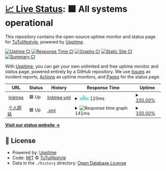 # [📈 Live Status](https://status.tutulifestyle.com): <!--live status--> **🟩 All systems operational**

This repository contains the open-source uptime monitor and status page for [TuTulifestyle](https://tutulifestyle.com), powered by [Upptime](https://github.com/upptime/upptime).

[![Uptime CI](https://github.com/tutulifestyle/upptime/workflows/Uptime%20CI/badge.svg)](https://github.com/tutulifestyle/upptime/actions?query=workflow%3A%22Uptime+CI%22)
[![Response Time CI](https://github.com/tutulifestyle/upptime/workflows/Response%20Time%20CI/badge.svg)](https://github.com/tutulifestyle/upptime/actions?query=workflow%3A%22Response+Time+CI%22)
[![Graphs CI](https://github.com/tutulifestyle/upptime/workflows/Graphs%20CI/badge.svg)](https://github.com/tutulifestyle/upptime/actions?query=workflow%3A%22Graphs+CI%22)
[![Static Site CI](https://github.com/tutulifestyle/upptime/workflows/Static%20Site%20CI/badge.svg)](https://github.com/tutulifestyle/upptime/actions?query=workflow%3A%22Static+Site+CI%22)
[![Summary CI](https://github.com/tutulifestyle/upptime/workflows/Summary%20CI/badge.svg)](https://github.com/tutulifestyle/upptime/actions?query=workflow%3A%22Summary+CI%22)

With [Upptime](https://upptime.js.org), you can get your own unlimited and free uptime monitor and status page, powered entirely by a GitHub repository. We use [Issues](https://github.com/tutulifestyle/upptime/issues) as incident reports, [Actions](https://github.com/tutulifestyle/upptime/actions) as uptime monitors, and [Pages](https://status.tutulifestyle.com) for the status page.

<!--start: status pages-->
<!-- This summary is generated by Upptime (https://github.com/upptime/upptime) -->
<!-- Do not edit this manually, your changes will be overwritten -->
<!-- prettier-ignore -->
| URL | Status | History | Response Time | Uptime |
| --- | ------ | ------- | ------------- | ------ |
| <img alt="" src="https://favicons.githubusercontent.com/tutulifestyle.com" height="13"> [linktree](https://tutulifestyle.com) | 🟩 Up | [linktree.yml](https://github.com/tutulifestyle/upptime/commits/HEAD/history/linktree.yml) | <details><summary><img alt="Response time graph" src="./graphs/linktree/response-time-week.png" height="20"> 120ms</summary><br><a href="https://status.tutulifestyle.com/history/linktree"><img alt="Response time 599" src="https://img.shields.io/endpoint?url=https%3A%2F%2Fraw.githubusercontent.com%2Ftutulifestyle%2Fupptime%2FHEAD%2Fapi%2Flinktree%2Fresponse-time.json"></a><br><a href="https://status.tutulifestyle.com/history/linktree"><img alt="24-hour response time 85" src="https://img.shields.io/endpoint?url=https%3A%2F%2Fraw.githubusercontent.com%2Ftutulifestyle%2Fupptime%2FHEAD%2Fapi%2Flinktree%2Fresponse-time-day.json"></a><br><a href="https://status.tutulifestyle.com/history/linktree"><img alt="7-day response time 120" src="https://img.shields.io/endpoint?url=https%3A%2F%2Fraw.githubusercontent.com%2Ftutulifestyle%2Fupptime%2FHEAD%2Fapi%2Flinktree%2Fresponse-time-week.json"></a><br><a href="https://status.tutulifestyle.com/history/linktree"><img alt="30-day response time 313" src="https://img.shields.io/endpoint?url=https%3A%2F%2Fraw.githubusercontent.com%2Ftutulifestyle%2Fupptime%2FHEAD%2Fapi%2Flinktree%2Fresponse-time-month.json"></a><br><a href="https://status.tutulifestyle.com/history/linktree"><img alt="1-year response time 599" src="https://img.shields.io/endpoint?url=https%3A%2F%2Fraw.githubusercontent.com%2Ftutulifestyle%2Fupptime%2FHEAD%2Fapi%2Flinktree%2Fresponse-time-year.json"></a></details> | <details><summary><a href="https://status.tutulifestyle.com/history/linktree">100.00%</a></summary><a href="https://status.tutulifestyle.com/history/linktree"><img alt="All-time uptime 99.62%" src="https://img.shields.io/endpoint?url=https%3A%2F%2Fraw.githubusercontent.com%2Ftutulifestyle%2Fupptime%2FHEAD%2Fapi%2Flinktree%2Fuptime.json"></a><br><a href="https://status.tutulifestyle.com/history/linktree"><img alt="24-hour uptime 100.00%" src="https://img.shields.io/endpoint?url=https%3A%2F%2Fraw.githubusercontent.com%2Ftutulifestyle%2Fupptime%2FHEAD%2Fapi%2Flinktree%2Fuptime-day.json"></a><br><a href="https://status.tutulifestyle.com/history/linktree"><img alt="7-day uptime 100.00%" src="https://img.shields.io/endpoint?url=https%3A%2F%2Fraw.githubusercontent.com%2Ftutulifestyle%2Fupptime%2FHEAD%2Fapi%2Flinktree%2Fuptime-week.json"></a><br><a href="https://status.tutulifestyle.com/history/linktree"><img alt="30-day uptime 100.00%" src="https://img.shields.io/endpoint?url=https%3A%2F%2Fraw.githubusercontent.com%2Ftutulifestyle%2Fupptime%2FHEAD%2Fapi%2Flinktree%2Fuptime-month.json"></a><br><a href="https://status.tutulifestyle.com/history/linktree"><img alt="1-year uptime 99.62%" src="https://img.shields.io/endpoint?url=https%3A%2F%2Fraw.githubusercontent.com%2Ftutulifestyle%2Fupptime%2FHEAD%2Fapi%2Flinktree%2Fuptime-year.json"></a></details>
| <img alt="" src="https://favicons.githubusercontent.com/tutulifestyle.com" height="13"> [个人网站](https://tutulifestyle.com/product/) | 🟩 Up | [.yml](https://github.com/tutulifestyle/upptime/commits/HEAD/history/.yml) | <details><summary><img alt="Response time graph" src="./graphs//response-time-week.png" height="20"> 141ms</summary><br><a href="https://status.tutulifestyle.com/history/"><img alt="Response time 447" src="https://img.shields.io/endpoint?url=https%3A%2F%2Fraw.githubusercontent.com%2Ftutulifestyle%2Fupptime%2FHEAD%2Fapi%2F%2Fresponse-time.json"></a><br><a href="https://status.tutulifestyle.com/history/"><img alt="24-hour response time 148" src="https://img.shields.io/endpoint?url=https%3A%2F%2Fraw.githubusercontent.com%2Ftutulifestyle%2Fupptime%2FHEAD%2Fapi%2F%2Fresponse-time-day.json"></a><br><a href="https://status.tutulifestyle.com/history/"><img alt="7-day response time 141" src="https://img.shields.io/endpoint?url=https%3A%2F%2Fraw.githubusercontent.com%2Ftutulifestyle%2Fupptime%2FHEAD%2Fapi%2F%2Fresponse-time-week.json"></a><br><a href="https://status.tutulifestyle.com/history/"><img alt="30-day response time 192" src="https://img.shields.io/endpoint?url=https%3A%2F%2Fraw.githubusercontent.com%2Ftutulifestyle%2Fupptime%2FHEAD%2Fapi%2F%2Fresponse-time-month.json"></a><br><a href="https://status.tutulifestyle.com/history/"><img alt="1-year response time 447" src="https://img.shields.io/endpoint?url=https%3A%2F%2Fraw.githubusercontent.com%2Ftutulifestyle%2Fupptime%2FHEAD%2Fapi%2F%2Fresponse-time-year.json"></a></details> | <details><summary><a href="https://status.tutulifestyle.com/history/">100.00%</a></summary><a href="https://status.tutulifestyle.com/history/"><img alt="All-time uptime 99.62%" src="https://img.shields.io/endpoint?url=https%3A%2F%2Fraw.githubusercontent.com%2Ftutulifestyle%2Fupptime%2FHEAD%2Fapi%2F%2Fuptime.json"></a><br><a href="https://status.tutulifestyle.com/history/"><img alt="24-hour uptime 100.00%" src="https://img.shields.io/endpoint?url=https%3A%2F%2Fraw.githubusercontent.com%2Ftutulifestyle%2Fupptime%2FHEAD%2Fapi%2F%2Fuptime-day.json"></a><br><a href="https://status.tutulifestyle.com/history/"><img alt="7-day uptime 100.00%" src="https://img.shields.io/endpoint?url=https%3A%2F%2Fraw.githubusercontent.com%2Ftutulifestyle%2Fupptime%2FHEAD%2Fapi%2F%2Fuptime-week.json"></a><br><a href="https://status.tutulifestyle.com/history/"><img alt="30-day uptime 100.00%" src="https://img.shields.io/endpoint?url=https%3A%2F%2Fraw.githubusercontent.com%2Ftutulifestyle%2Fupptime%2FHEAD%2Fapi%2F%2Fuptime-month.json"></a><br><a href="https://status.tutulifestyle.com/history/"><img alt="1-year uptime 99.62%" src="https://img.shields.io/endpoint?url=https%3A%2F%2Fraw.githubusercontent.com%2Ftutulifestyle%2Fupptime%2FHEAD%2Fapi%2F%2Fuptime-year.json"></a></details>

<!--end: status pages-->

[**Visit our status website →**](https://status.tutulifestyle.com)

## 📄 License

- Powered by: [Upptime](https://github.com/upptime/upptime)
- Code: [MIT](./LICENSE) © [TuTulifestyle](https://tutulifestyle.com)
- Data in the `./history` directory: [Open Database License](https://opendatacommons.org/licenses/odbl/1-0/)
